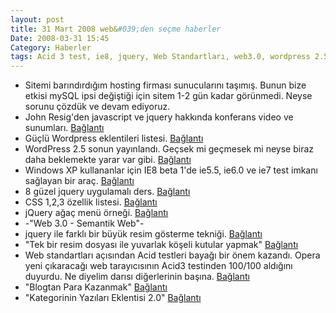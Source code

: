 ```yaml
---
layout: post
title: 31 Mart 2008 web&#039;den seçme haberler
Date: 2008-03-31 15:45
Category: Haberler
tags: Acid 3 test, ie8, jquery, Web Standartları, web3.0, wordpress 2.5, yuvarlak kenar
---
```


-   Sitemi barındırdığım hosting firması sunucularını taşımış. Bunun
    bize etkisi mySQL ipsi değiştiği için sitem 1-2 gün kadar görünmedi.
    Neyse sorunu çözdük ve devam ediyoruz.
-   John Resig'den javascript ve jquery hakkında konferans video ve
    sunumları. [Bağlantı][]
-   Güçlü Wordpress eklentileri listesi. [Bağlantı][1]
-   WordPress 2.5 sonun yayınlandı. Geçsek mi geçmesek mi neyse biraz
    daha beklemekte yarar var gibi. [Bağlantı][2]
-   Windows XP kullananlar için IE8 beta 1'de ie5.5, ie6.0 ve ie7 test
    imkanı sağlayan bir araç. [Bağlantı][3]
-   8 güzel jquery uygulamalı ders. [Bağlantı][4]
-   CSS 1,2,3 özellik listesi. [Bağlantı][5]
-   jQuery ağaç menü örneği. [Bağlantı][6]
-   -"Web 3.0 - Semantik Web"-
-   jquery ile farklı bir büyük resim gösterme tekniği. [Bağlantı][8]
-   "Tek bir resim dosyası ile yuvarlak köşeli kutular yapmak"
    [Bağlantı][9]
-   Web standartları açısından Acid testleri bayağı bir önem kazandı.
    Opera yeni çıkaracağı web tarayıcısının Acid3 testinden 100/100
    aldığını duyurdu. Ne diyelim darısı diğerlerinin başına.
    [Bağlantı][10]
-   "Blogtan Para Kazanmak" [Bağlantı][11]
-   "Kategorinin Yazıları Eklentisi 2.0" [Bağlantı][12]


  [Bağlantı]: http://ejohn.org/blog/javascript-talk-at-northeastern/
    "javascript ve jquery konferans"
  [1]: http://www.noupe.com/wordpress/powerfull-list-of-wordpress-lifesavers-plugins.html
    "wp eklentileri"
  [2]: http://wordpress.org/development/2008/03/wordpress-25-brecker/
    "wordpress 2.5"
  [3]: http://www.my-debugbar.com/wiki/IETester/HomePage "My DebugBar"
  [4]: http://tutorialblog.org/8-fantastic-jquery-tutorials-for-designers/
    "jquery"
  [5]: http://meiert.com/en/indices/css-properties/
    "css özellik listesi"
  [6]: http://abeautifulsite.net/notebook.php?article=58
    "jquery ağaç menü"
  [100]: http://Web%203.0%20-%20Semantik%20Web "web 3.0"
  [8]: http://fancy.klade.lv/ "jquery resim göster"
  [9]: http://www.eburhan.com/tek-bir-resim-dosyasi-ile-yuvarlak-koseli-kutular-yapmak/
    "tek resimle yuvarlak kenarlı kutular"
  [10]: http://labs.opera.com/news/2008/03/28/ "Opera Acid3 test"
  [11]: http://www.selcukhoca.com/blogtan-para-kazanmak/#comment-2819
    "blog"
  [12]: http://www.yakuter.com/kategorinin-yazilari-eklentisi-2/
    "wordpress katagoriler"
